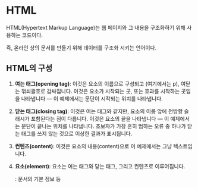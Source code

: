 # HTML

HTML(Hypertext Markup Language)는 웹 페이지와 그 내용을 구조화하기 위해 사용하는 코드이다.

즉, 온라인 상의 문서를 만들기 위해 데이터를 구조화 시키는 언어이다.



## HTML의 구성

1. **여는 태그(opening tag)**: 이것은 요소의 이름으로 구성되고 (여기에서는 p), 여닫는 꺾쇠괄호로 감싸집니다. 이것은 요소가 시작되는 곳, 또는 효과를 시작하는 곳임을 나타냅니다 — 이 예제에서는 문단이 시작되는 위치를 나타냅니다.

2. **닫는 태그(closing tag)**: 이것은 여는 태그와 같지만, 요소의 이름 앞에 전방향 슬래시가 포함된다는 점이 다릅니다. 이것은 요소의 끝을 나타냅니다 — 이 예제에서는 문단이 끝나는 위치를 나타냅니다. 초보자가 가장 흔히 범하는 오류 중 하나가 닫는 태그를 쓰지 않는 것으로 이상한 결과가 표시됩니다.

3. **컨텐츠(content)**: 이것은 요소의 내용(content)으로 이 예제에서는 그냥 텍스트입니다.

4. **요소(element)**: 요소는 여는 태그와 닫는 태그, 그리고 컨텐츠로 이루어집니다.

   <meta> : 문서의 기본 정보 등
   <title> : 문서의 제목
   <script> : javascript 등
   <style> : css 등
   <link> : 외부 문서 연결
   <!--주석처리-->

## HTML 텍스트 요소

1. 제목

   - HTML은 제목을 표현할 수 있는 다양한 크기의 <h>태그를 제공합니다.

     가장 큰 <h1>태그부터 가장 작은 <h6>태그까지 다양한 크기로 제목을 표현할 수 있습니다.

     ```html
     <h1>제목1의 크기입니다!</h1>
     
     <h2>제목2의 크기입니다!</h2>
     
     <h3>제목3의 크기입니다!</h3>
     
     <h4>제목4의 크기입니다!</h4>
     
     <h5>제목5의 크기입니다!</h5>
     
     <h6>제목6의 크기입니다!</h6>
     ```

2. 단락

   - 단락이란 내용상 끊어서 구분할 수 있는 하나하나의 부분을 의미하며, 문단이라고도 부릅니다.

     HTML에서는 <p>태그를 이용하여 이러한 단락을 표현합니다.

     ```html
     <h1>제목1의 크기입니다!</h1>
     
     <h2>제목2의 크기입니다!</h2>
     
     <h3>제목3의 크기입니다!</h3>
     
     <p>여기서부터 단락입니다.</p>
     ```

3. 서식

   강조 효과

   - HTML 문서에서 텍스트를 굵게 표현하고 싶을 때에는 <b>태그(bold text)나 <strong>태그를 사용하면 됩니다.

   - <b>태그는 단순히 화면의 텍스트를 굵게 표현해 줍니다.

     하지만 <strong>태그는 텍스트를 굵게 표현해줄 뿐만 아니라 그 내용이 중요하다는 의미도 함께 포함해 줍니다.

   - HTML 문서에서 이탤릭체를 표현하고 싶을 때에는 <i>태그(italic text)나 <em>태그(emphasized text)를 사용합니다.

   - <i>태그는 단순히 화면의 텍스트를 이탤릭체로 표현해 줍니다.

     하지만 <em>태그는 텍스트를 이탤릭체로 변환해줄 뿐만 아니라 그 내용이 중요하다는 의미도 함께 포함해 줍니다.

     ```html
     <p>
             <b>진하게(&lt;b&gt;)</b><br/>
             <strong>강하게(&lt;strong&gt;)</strong><br>
             <i>기울임(&lt;i&gt;)</i><br>
             <em>강조하여(&lt;em&gt;)</em><br>
             <small>작은 텍스트, 코멘드 (&lt;small&gt;)</small><br>
             위<sup>첨자</sup>(&lt;sup&gt;)<br>
             아래<sub>첨자</sub>(&lt;sub&gt;)<br>
             <ins>내용 추가</ins>(&lt;ins&gt;)<br>
             <del>내용 삭제</del>(&lt;del&gt;)
         </p>
     ```

     

4. 짧은 인용구

   - 짧은 인용구는 <q>태그(quotation)를 사용하여 표현할 수 있으며, 자동으로 앞뒤에 큰따옴표가 붙습니다.

     ```html
     <p>HTML의 정의는
     
     <q>웹 페이지를 만들기 위한 하이퍼텍스트 마크업 언어</q>
     
     입니다.</p>
     ```

5. 엔티티

   - HTML에는 미리 예약된 몇몇 문자가 있으며, 이러한 문자를 HTML 예약어(reserved characters)라고 부릅니다.

     이러한 HTML 예약어를 HTML 코드에서 사용하면, 웹 브라우저는 그것을 평소와는 다른 의미로 해석합니다.

     따라서 HTML 예약어를 기존에 사용하던 의미 그대로 사용하기 위해 별도로 만든 문자셋을 엔티티(entity)라고 합니다.

     | 엔티티 문자 | 엔티티 이름 | 16진수 엔티티 숫자 |       설명        |
     | :---------: | :---------: | :----------------: | :---------------: |
     |             |   &nbsp;    |       &#160;       | 줄 바꿈 없는 공백 |
     |      <      |    &lt;     |       &#60;        |     보다 작은     |
     |      >      |    &gt;     |       &#62;        |      보다 큰      |
     |      &      |    &amp;    |       &#38;        |     AND 기호      |
     |      "      |   &quot;    |       &#34;        |     큰따옴표      |
     |      '      |   &apos;    |       &#39;        |    작은따옴표     |



## HTML 기본 요소

HTML 요소의 style 속성(attribute)을 이용하면 CSS 스타일을 HTML 요소에 직접 설정할 수 있습니다.

하지만 이러한 style 속성을 이용한 방법은 오직 단 하나의 HTML 요소에만 스타일을 적용할 수 있습니다.

```html
<태그이름 style="속성이름:속성값">
```



1. 배경색 변경

   ```html
   <h1 style="background-color:white">
   
       style 속성을 이용한 배경색 변경
   
   </h1>
   ```

2. 글자색 및 글자 크기 변경

   ```html
   <h1 style="color:maroon">
       style 속성을 이용한 글자색 변경
   
   </h1>
   
   <h1 style="font-size:300%">
       style 속성을 이용한 글자 크기 변경
   
   </h1>
   ```

3. 문단 정렬 변경

   ```html
   <h1 style="text-align:center">
   
       style 속성을 이용한 문단 정렬 변경
   
   </h1>
   ```

4. 이미지

   - HTML 문서에 이미지를 삽입할 때는 <img>태그를 사용합니다.

     <img>태그는 종료 태그가 없는 빈 태그(empty tag)이며, 다음과 같은 문법으로 사용됩니다.

     src 속성은 이미지가 저장된 주소의 URL 주소를 명시합니다.

     alt 속성으로 이미지가 로딩될 수 없는 상황에서 이미지 대신 나타날 문자열을 설정할 수 있습니다.

     ```html
     <h1>이미지</h1>
         <!--
             속성
             src : 경로
             alt : 설명(그림이 로딩되지 않을 경우)
             width : 너비 (가로)
             height : 높이 (세로)
         -->
         <img src="./images/img.jpg" alt="그림입니다" width="400px" height="400px">
         <!--
             px : 픽셀 (해상도 별 상대크기)
             pt : 포인트 (1pt = 약 0.72인치)
             % , em : 지정/상속 등에 대한 백분율 (부모에 대한 상대크기)
         -->
     
         <!--이미지에 링크 걸기-->
         <a href="index.html">
             <img src="images/img.jpg" alt='그림 링크입니다.' width="50px" height="50px">
         </a>
         <br/>
        
         <!--이미지의 특정 부분에 링크 걸기 (image map)-->
         <img src ="images/img.jpg" alt="그림입니다." 
             width="200px" height="200px" usemap="#my">
     
         <map name="my">
             <area shape ='rect' coords="25 , 25 , 175 , 175" href="index.html" alt="그림입니다"
         </map>
     ```



5. 테이블

   테이블(Table)이란 여러 종류의 데이터(data)를 보기 좋게 정리하여 보여주는 표를 의미합니다.

   HTML에서는 <table>태그를 사용하여 이러한 테이블을 작성할 수 있습니다.

   1. <tr>태그는 테이블에서 열을 구분해 줍니다.

   2. <th>태그는각 열의 제목을 나타내며, 모든 내용은 자동으로 굵은 글씨에 가운데 정렬이 됩니다.

   3. <td>태그는 테이블의 열을 각각의 셀(cell)로 나누어 줍니다.

   ```html
   <h1>table</h1>
       <h2>기본 테이블</h2>
       <table>
           <tr>
               <th>컬럼1</th>
               <th>컬럼2</th>
           </tr>
           <tr>
               <td>데이터1</td>
               <td>데이터2</td>
           </tr>
           <tr>
               <td>데이터3</td>
               <td>데이터4</td>
           </tr>
       </table>
   ```

   ```html
   <h2>추가</h2>
       <table border="1"> <!--뒤의 숫자는 선 굵기-->
           <caption>테이블 제목</caption>
           <colgroup>
               <col width = "100px" style="background-color: blueviolet;">
               <col width = "300px">
               <col width = "500px">
           </colgroup>
   
           <thead>
               <tr>
                   <th>컬럼1</th>
                   <th>컬럼2</th>
                   <th>컬럼3</th>
               </tr>
           </thead>
   
           <tfoot>
               <tr>
                   <td>foot1</td>
                   <td>foot2</td>
                   <td>foot3</td>
               </tr>
           </tfoot>
   
           <tbody>
               <tr style="color: red;">
                   <td>1</td>
                   <td>2</td>
                   <td>3</td>
               </tr>
               <tr style="color: seagreen;">
                   <td>4</td>
                   <td>5</td>
                   <td>6</td>
               </tr>
               <tr>
                   <td>7</td>
                   <td>8</td>
                   <td>9</td>
               </tr>
           </tbody>
       </table>
   ```

   ```html
   <h2>셀 병합</h2>
       <table border = "1">
           <colgroup>
               <col width = "200px">
               <col width = "200px">
               <col width = "200px">
               <col width = "200px">           
           </colgroup>
   
           <thead>
               <tr>
                   <th>컬럼1</th>
                   <th>컬럼2</th>
                   <th>컬럼3</th>
                   <th>컬럼4</th>
               </tr>
           </thead>
   
           <tbody>
               <tr>
                   <td rowspan ="2"> 1 (열합치기)</td>
                   <td>2</td>
                   <td>3</td>
                   <td>4</td>
               </tr>
               <tr>
                   <td>6</td>
                   <td colspan="2">7 (행 합치기)</td>
   
               </tr>
               <tr>
                   <td>9</td>
                   <td>10</td>
                   <td>11</td>
                   <td>12</td>
               </tr>
           </tbody>
   
           <tfoot>
               <tr>
                   <td colspan="4" align="center">행 4개 합치기</td>
               </tr>
           </tfoot>
   
       </table>
   ```

6. 리스트

   리스트(list)란 여러 요소들을 일렬로 나열한 목록이나 명단을 의미합니다.

   HTML에서는 이러한 리스트를 표현하기 위해 다음과 같은 리스트를 제공하고 있습니다.

   1. 순서가 없는 리스트(unordered list)

   2. 순서가 있는 리스트(ordered list)

   3. 정의 리스트(definition list)

   ```html
       <h2>순차적 목록</h2>
       <!--ol : ordered list-->
       <!--li : 실제 리스트-->
       <ol>
           학원 오는 순서
           <li>눈을 뜬다</li>
           <li>침대에서 나온다</li>
           <li>씻는다
               <ol>
                   <li>양치한다</li>
                   <li>머리감는다</li>
                   <li>샤워한다</li>
               </ol>
           </li>
           <li>옷입는다</li>
           <li>출발한다</li>
       </ol>
   ```

   ```html
   <h2>비 순차적 목록</h2>
       <!--ul : unordered list-->
       <ul>
           점심 고르기
           <li>굶는다</li>
           <li>짜파게티</li>
           <li>편의점
               <ul>
                   <li>불닭 + 치즈볶</li>
                   <li>도시락</li>
                   <li>컵라면+참김</li>
                   <li>삼각김밥</li>
                   <li>샌드위치</li>
               </ul>
           </li>
       </ul>
   ```

   ```html
    <h2>정의형 목록</h2>
       <!--dl : definition list(description list)-->
       <dl>
           <dt>제목</dt>
           <dd>내용</dd>
       </dl>
   
       <dl>
           <dt>ds/de 커리큘럼</dt>
           <dd>python</dd>
           <dd>numpy/pandas</dd>
           <dd>html css js jq</dd>
           <dd>django</dd>
           <dd>crawling / visualization</dd>
           <dd>
               <dl>
                   <dt>ds</dt>
                   <dd>ml</dd>
                   <dd>dl</dd>
                   <dd>...</dd>
               </dl>
               <dl>
                   <dt>de</dt>
                   <dd>ml</dd>
                   <dd>hadoop / spark</dd>
               </dl>
           </dd>
       </dl>
   ```



## 블록과 인라인

HTML의 모든 요소는 해당 요소가 웹 브라우저에 어떻게 보이는가를 결정짓는 display 속성을 가집니다.

대부분의 HTML 요소는 이러한 display 속성값으로 다음 두 가지 값 중 하나를 가지게 됩니다.

1. 블록(block) 타입

   display 속성값이 블록(block)인 요소는 언제나 새로운 라인(line)에서 시작하며, 해당 라인의 모든 너비를 차지합니다.

   ```html
   <p style="border: 3px solid red">
   
       p요소는 display 속성값이 블록인 요소입니다.
   
   </p>
   ```

```
<p>, <div>, <h>, <ul>, <ol>, <form>요소는 display 속성값이 블록(block)인 대표적인 요소입니다.
```



- div 요소

  ```
  <div>요소는 다른 HTML 요소들을 하나로 묶는 데 자주 사용되는 대표적인 블록(block) 요소입니다.
  
  <div>요소는 주로 여러 요소들의 스타일을 한 번에 적용하기 위해 사용됩니다.
  ```

  ```html
  <div style="background-color:lightgrey; color:green; text-align:center">
  
      <h1>div요소를 이용한 스타일 적용</h1>
  
      <p>이렇게 div요소로 여러 요소들을 묶은 다음에 style 속성과 클래스 등을 이용하여
  
      한 번에 스타일을 적용할 수 있습니다.</p>
  
  </div>
  ```

  ```html
  <h2 style="background-color:blue;">block</h2>
      <p>줄바꿈</p>
      <div>
          블록 요소 안에 텍스트, <strong>인라인 요소</strong> 포함 가능
          <p>블록 요소 안에 블록 요소 포함 가능</p>
      </div>
  ```



2. 인라인(inline)타입

​		display 속성값이 인라인(inline)인 요소는 새로운 라인(line)에서 시작하지 않습니다.

​		또한, 요소의 너비도 해당 라인 전체가 아닌 해당 HTML 요소의 내용(content)만큼만 차지합니다.

```html
<p>

    <span style="background-color:grey; color:orange">span태그</span>는 display 속성값이 인라인인 요소입니다.

</p>
```

```
<span>, <a>, <img>요소는 display 속성값이 인라인(inline)인 대표적인 요소입니다.
```

- span 요소

  ```
  <span>요소는 텍스트(text)의 특정 부분을 묶는 데 자주 사용되는 인라인(inline) 요소입니다.
  
  <span>요소는 주로 텍스트의 특정 부분에 따로 스타일을 적용하기 위해 사용됩니다.
  ```

  ```html
  <p>이렇게
  
  <span style="border: 3px solid red">span요소로 텍스트의 일부분</span>
  
  만을 따로 묶은 후에 스타일을 적용할 수 있습니다.</p
  ```

  ```html
  <h2>inline</h2>
      <a href="#">줄바꿈X</a>
      <q style = "background-color: red">인라인 요소 안에 텍스트, <b>인라인 요소</b>포함 가능</q><br/>
      <span>인라인 요소 안에 <p>블록 요소</p> 포함 불가</span>
      <!--사용은 가능하나, 지양하자!!-->
  ```

  -> 인라인 요소 안에 블록요소 사용은 가능하지만 지양해야 한다.



## 레이아웃

1. 레이아웃 1번 유형 (id로 구분)

   ```html
   <!-- style type=css 스타일로 하겠다 라는 뜻-->
       <!-- padding과 margin을 0으로 만들고 시작-->
       <style type="text/css">        
   
           *{
               padding: 0px;
               margin: 0px;
           }
   
           div{
               border: 1px dashed blue;
               margin: 10px;
           }
   
           #body{
               height: 400px;
           }
   
           #left{
               width: 48%;
               height:90%;
               float: left;
   
           }
           #right{
               width:48%;
               height:90%;
               float:right;
           }
   
       </style>
   </head>
   <body>
   
       <div id="header">
           <h1>제목</h1>
           <div>
               <span><a href="#">메뉴1</a></span>
               <span><a href="#">메뉴2</a></span>
               <span><a href="#">메뉴3</a></span>
               <span><a href="#">메뉴4</a></span>
           </div>
       </div>
       <div id="body">
           <div id="left">
               <p>내용1</p>
           </div>
           <div id="right">
               <p>내용2</p>
           </div>
       </div>
   
       <div id="footer">
           <address>copyright &copy; all rights reserved.... </address>
       </div>
       
   </body>
   </html>
   ```



2. 레이아웃 2번 유형(header , section , footer로 구분)

   ```html
   <style type="text/css">
           *{
               padding:0px;
               margin:0px;
           }
   
           .html5{
               border : 1px dotted red;
               margin : 10px;
           }
           section{
               height: 400px;
           }
   
           #left{
               width: 48%;
               height:90%;
               float: left;
   
           }
           #right{
               width:48%;
               height:90%;
               float:right;
           }
       </style>
   </head>
   <body>
   
       <header class="html5">
           <h1>제목</h1>
           <nav class="html5">
               <span><a href="#">메뉴1</a></span>
               <span><a href="#">메뉴2</a></span>
               <span><a href="#">메뉴3</a></span>
               <span><a href="#">메뉴4</a></span>
   
           </nav>
       </header>
   
       <section class="html5">
           <article class="html5" id="left">
               <p>내용1</p>
           </article>
   
           <article class="html5" id="right">
               <p>내용2</p>
           </article>
       </section>
   
       <footer class="html5">
           <address>copyright &copy; all rights reserved.... </address>
       </footer>
       
   </body>
   ```

   

## Form

웹 페이지에서는 form 요소를 사용하여 사용자로부터 입력을 받을 수 있습니다.

또한, 사용자가 입력한 데이터를 서버로 보낼 때에도 form 요소를 사용합니다.

form 요소는 다음과 같은 문법으로 사용합니다.

```html
<form action=‘경로’ method=‘전송 방식’>
<input type=‘형태’ name=‘name’ value=‘value’/>
<input type=‘submit’ value=‘전송’/>
</form>
```

- 전송 방식

  - GET : request header에 data를 담아서 전송 (queryString)
    - 주소에 데이터를 추가하여 전달하는 방식이며, 전송할 수 있는 데이터가 제한적이다.
    - 크기가 작고 중요도가 낮은 정보를 보낼 때 주로 사용한다.
  - POST : request body에 data를 담아서 전송
    - 데이터가 외부에 드러나지 않고 별도로 첨부하여 전달, 데이터의 크기 또한 제한이 없다.
    - queryString : url?name=value&name=value 형태

- action 속성은 입력받은 데이터를 처리할 서버 상의 스크립트 파일의 주소를 명시합니다.

  이렇게 전달받은 데이터를 처리하는 스크립트 파일을 폼 핸들러(form-handler)라고 합니다.

  method 속성은 입력받은 데이터를 서버에 전달할 방식을 명시합니다.

  따라서 사용자가 form 요소를 통해 입력한 데이터는 action 속성에 명시된 위치로 method 속성의 방식을 통해 전달됩니다.

  form 태그 안에 있는 name 및 value 속성을 가지고 action에 요청을 합니다.

  ```html
  <body>
  
      <form action="html-form-res.html" method="post">
          <fieldset>
              <legend>회원가입</legend>
  
              <p>ID : <input type ="text" name ="id" /></p>
              <p>PW : <input type="password" name="pw"></p>
  
              <p>Email 수신 여부 <br>
                  <input type="radio" name="rdo" value="y"> y
                  <input type="radio" name="rdo" value="n"> n
  
              </p>
              <p>관심분야 <br>
                  <input type="checkbox" name="web" value="web">WEB <br>
                  <input type="checkbox" name="ai" value="ai"> Data Science <br>
                  <input type="checkbox" name="engi" value="engi"> Data Engineer
              </p>
              <p>하고싶은 말
                  <textarea name="etc" cols="60" rows="10"></textarea>
              </p>
              <p>
                  <input type="button" value="그냥 버튼"><br>
                  <input type="reset" value="취소"><br>
                  <input type="submit" value="전송">
              </p>
          </fieldset>
  
      </form>
      
  </body>
  ```

  

  - Select 방식으로 Form 구성

  ```html
  <body>
  
      <h1>select</h1>
  
      <form action="html-form-res.html" method="get">
          <p>
              점심
              <select name="lunch" >
                  <option value="chicken">치킨</option>
                  <option value="pizza">피자</option>
                  <option value="sushi">초밥</option>
                  <option value="yangjangpi">양장피</option>
                  <option value="maratang">마라탕</option>
              </select>
          </p>
  
          <p>
              저녁
          <select name="dinner">
              <optgroup label="한식">
                  <option value="sinsunro">신선로</option>
                  <option value="dduckgalbi">떡갈비</option>
                  <option value="kukbab">소머리국밥</option>
                  <option value="bulgogi">불고기</option>
                  <option value="coldnoodle">냉면</option>
  
              </optgroup>
  
              <optgroup label="양식">
                  <option value="steak">스테이크</option>
                  <option value="pasta">파스타</option>
                  <option value="taco">타코</option>
              </optgroup>
          </select>
          </p>
          <p>
              <input type="submit" value="선택">
          </p>
  
  
      </form>
      
  </body>
  ```

  

  